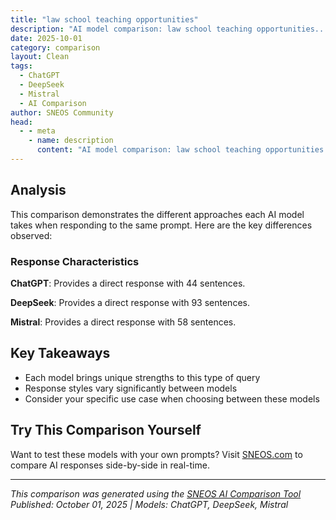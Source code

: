 ```yaml
---
title: "law school teaching opportunities"
description: "AI model comparison: law school teaching opportunities..."
date: 2025-10-01
category: comparison
layout: Clean
tags:
  - ChatGPT
  - DeepSeek
  - Mistral
  - AI Comparison
author: SNEOS Community
head:
  - - meta
    - name: description
      content: "AI model comparison: law school teaching opportunities..."
---
```


<ChatComparison
  title="law school teaching opportunities"
  prompt="law school teaching opportunities"
  :responses='{"ChatGPT": "If you\u0027re interested in teaching opportunities at a law school, here are several common avenues and tips to explore:\n\n### Types of Teaching Opportunities in Law Schools\n1. **Full-Time Faculty Positions**\n - Tenure-track or tenure-track professor roles.\n - Require strong academic credentials (often a J.D., LL.M., or S.J.D./Ph.D.).\n - Typically require a record of scholarship/publications.\n\n2. **Adjunct/Part-Time Professors**\n - Many law schools hire practicing attorneys or legal professionals to teach specific courses.\n - Flexible and can be part-time.\n - Useful for those in legal practice who want to teach practical skills or specialized topics.\n\n3. **Visiting Professors**\n - Temporary teaching positions, often for one academic year.\n - May be for scholars on sabbatical or professionals invited to teach.\n\n4. **Lecturers or Instructors**\n - Non-tenure teaching faculty, sometimes focused on skills courses or legal writing.\n\n5. **Teaching Fellowships or Clinics**\n - Early-career scholars or recent graduates may find fellowships involving teaching responsibilities.\n - May involve supervising law clinics or experiential learning.\n\n6. **Guest Lectures or Workshops**\n - Short-term or one-off opportunities to present on specialized topics.\n\n### How to Find and Secure Teaching Roles\n- **Check Law School Job Boards:** Websites like the AALS (Association of American Law Schools) job postings, law school websites, and higher education job portals.\n- **Network:** Attend academic conferences, law school events, and connect with faculty members.\n- **Leverage Your Experience:** Highlight practical legal experience, publications, or prior teaching experience.\n- **Prepare a Teaching Portfolio:** Include statements of teaching philosophy, sample syllabi, and letters of recommendation.\n- **Consider Further Education:** Advanced degrees (LL.M. or S.J.D.) can help in academia.\n\n### Useful Resources\n- [AALS Job Placement Service](https://apps.aals.org/ojs/)\n- [Chronicle of Higher Education Jobs](https://jobs.chronicle.com/)\n- Law school websites \u2013 many list adjunct faculty openings.\n- LinkedIn and professional legal networks.\n\nIf you are more specific about your qualifications or interests, I can help tailor suggestions further!", "DeepSeek": "Of course! A law school teaching career is a prestigious and rewarding path, but it is also highly competitive. Here is a comprehensive guide to the various teaching opportunities in law schools, the qualifications needed, and the steps to pursue them.\n\n### I. Types of Law School Teaching Positions\n\nLaw schools hire for a variety of roles, each with different expectations, security, and career trajectories.\n\n#### 1. Tenure-Track \u0026 Tenured Faculty (The \u0022Gold Standard\u0022)\nThis is the traditional path for becoming a law professor. The goal is to achieve tenure, which provides significant job security and academic freedom.\n* **Role:** Tenure-track faculty are expected to excel in three areas:\n 1. **Teaching:** Typically 2-3 courses per semester, including large first-year classes (like Torts or Contracts) and smaller, specialized seminars.\n 2. **Scholarship:** Producing high-quality, original legal scholarship (law review articles, books) that influences the academic and legal community.\n 3. **Service:** Serving on faculty committees, advising students, and contributing to the law school and university governance.\n* **Qualifications:**\n * **Elite Credentials:** A J.D. from a top-tier law school is almost always a prerequisite.\n * **Strong Academic Record:** High grades, law review membership, and often a clerkship (especially with a federal appellate or Supreme Court justice).\n * **Prestigious Experience:** Several years at a top law firm, a prominent government agency, a public interest organization, or a Ph.D. in a related field.\n * **Fellowships:** Many candidates now complete a VAP or Fellowship (see below) to build their scholarly profile.\n\n#### 2. Legal Writing Faculty\nThese are specialists who teach the fundamental skill of legal analysis, research, and writing. This is a growing and increasingly professionalized field.\n* **Role:** Teaching small-section legal writing classes, often with multiple sections per semester. They provide intensive feedback on student drafts.\n* **Career Path:** Many schools have created a separate \u0022contract\u0022 or \u0022clinical\u0022 tenure track for legal writing professors, offering greater job security than in the past.\n* **Qualifications:**\n * Strong legal research and writing skills.\n * Practice experience is highly valued.\n * Membership in the **Legal Writing Institute (LWI)** is very important for networking and professional development.\n\n#### 3. Clinical Faculty\nClinical professors supervise students who provide legal services to real clients through in-house law school clinics (e.g., criminal defense, immigration, environmental law).\n* **Role:** \u0022Teaching lawyering\u0022 through hands-on experience. They supervise student work, teach seminar components on lawyering skills, and often manage a caseload.\n* **Career Path:** Like legal writing, this field has moved toward its own tenure track (\u0022clinical tenure\u0022) at many schools.\n* **Qualifications:**\n * Significant practice experience in the relevant field.\n * A passion for teaching and mentoring.\n * A state bar license is required to supervise students.\n * Membership in the **Clinical Legal Education Association (CLEA)** is key.\n\n#### 4. Legal Research \u0026 Writing (LRW) or Academic Support Professionals\nOften overlapping with legal writing, these roles focus on helping students, particularly 1Ls, develop the skills needed to succeed in law school and on the bar exam.\n* **Role:** Teaching courses or workshops on case briefing, outlining, exam-taking, and bar preparation.\n* **Qualifications:** A passion for teaching foundational skills, patience, and often experience in academic support or bar preparation.\n\n#### 5. Visiting Professors \u0026 Fellows\nThese are temporary positions that can be a crucial stepping stone to a permanent job.\n* **Visiting Professor:** An established professor from another school or a practitioner who teaches for a semester or a year.\n* **Fellowship / VAP (Visiting Assistant Professor):** This is the primary entry-level pathway for the tenure track. These are 1-2 year positions where the Fellow teaches one course and spends the majority of their time developing a portfolio of scholarly articles.\n * **Qualifications:** Similar to tenure-track candidates (elite credentials, clerkship), but the focus is on demonstrating scholarly potential.\n\n#### 6. Adjunct Professors\nThese are practicing lawyers or judges who teach a single specialized course (e.g., Patent Law, Entertainment Law, Trial Advocacy) on a part-time basis.\n* **Role:** Bring real-world expertise into the classroom.\n* **Qualifications:** Significant expertise and reputation in a specific legal field. This is not a full-time career but a way to contribute to legal education while maintaining a practice.\n\n### II. The Essential Pathway to a Tenure-Track Job\n\nThe market for tenure-track jobs is formalized and highly competitive. Here are the typical steps:\n\n1. **Build a Stellar Foundation (During \u0026 After Law School):**\n * Graduate at the top of your class from the best law school you can attend.\n * Be an editor (preferably an Articles Editor or Editor-in-Chief) of your school\u0027s law review.\n * Secure a federal clerkship, ideally at the appellate level.\n\n2. **Gain Prestigious Practical Experience (2-5 years):**\n * Work at a renowned law firm, the DOJ, a U.S. Attorney\u0027s office, a prominent public interest organization, or as a staff attorney for a judge.\n\n3. **Complete a Fellowship or VAP (The New Norm):**\n * Apply for VAP programs at law schools. These are advertised on the **AALS Faculty Appointments Register (FAR)** and individual school websites.\n * The goal of the fellowship is to produce one or two publishable, high-quality law review articles\u2014your \u0022job talk\u0022 papers.\n\n4. **Enter the \u0022Hiring Market\u0022:**\n * **The AALS Faculty Recruitment Conference (aka \u0022The Meat Market\u0022):** This is the primary national hiring event. You must be registered with the FAR. Schools review FAR forms and invite selected candidates for initial interviews at the conference.\n * **The \u0022Flyback\u0022:** Successful conference interviewees are invited to visit law schools for a full day of meetings, a job talk presentation of their scholarship, and often a sample class.\n\n### III. Key Resources \u0026 Job Listings\n\n* **Association of American Law Schools (AALS):**\n * **AALS Faculty Appointments Register (FAR):** The central database for tenure-track candidates.\n * **AALS Career Services:** Lists various types of law teaching jobs.\n* **The Legal Writing Institute (LWI) Job Board:** The best place to find legal writing positions.\n* **Clinical Legal Education Association (CLEA)** and **PSLawNet:** Excellent for clinical job listings.\n* **Individual Law School Websites:** Always check the \u0022Employment\u0022 or \u0022Careers\u0022 sections of schools you are interested in.\n* **LinkedIn and HigherEdJobs:** Increasingly used for all academic positions, including adjunct roles.\n\n### IV. Important Considerations\n\n* **Scholarship is King (for Tenure-Track):** Your ideas and writing are the primary currency. Start thinking about your scholarly agenda early.\n* **Networking is Critical:** Attend academic conferences, present your work at \u0022works-in-progress\u0022 workshops, and connect with professors in your field.\n* **Geographic Flexibility:** You greatly increase your chances if you are willing to move anywhere in the country for the right opportunity.\n* **It\u0027s a Marathon, Not a Sprint:** The process from law school graduation to a tenure-track offer can easily take 5-8 years.\n\nIf you are passionate about shaping the next generation of lawyers and contributing to the development of law through teaching and scholarship, a career in legal academia can be immensely fulfilling. Identify which path aligns with your strengths and goals, and begin building your profile accordingly.", "Mistral": "Law school teaching opportunities can be quite diverse and rewarding. Here are some common roles and paths to consider:\n\n### 1. **Law Professor**\n - **Tenure-Track Positions**: These are full-time, permanent positions that typically involve a combination of teaching, research, and service. Tenure-track professors often have the opportunity to advance to tenured positions, which offer job security and academic freedom.\n - **Non-Tenure-Track Positions**: These can include clinical professors, lecturers, and adjunct professors. These roles may focus more on teaching and less on research.\n\n### 2. **Adjunct Professor**\n - Adjunct professors are part-time faculty members who teach one or more courses. This can be a good option for practicing attorneys who want to teach without leaving their full-time jobs.\n\n### 3. **Clinical Professor**\n - Clinical professors focus on practical, hands-on legal education. They often supervise students in legal clinics, where students provide legal services to clients under the supervision of licensed attorneys.\n\n### 4. **Legal Writing Instructor**\n - Legal writing instructors teach courses on legal research, writing, and analysis. These positions can be full-time or part-time and often require a strong background in legal writing and research.\n\n### 5. **Visiting Professor**\n - Visiting professors are temporary positions, often filled by scholars or practitioners who are invited to teach for a semester or a year. This can be a good way to gain teaching experience and build a network.\n\n### 6. **Research Fellow**\n - Research fellows typically focus on research and may have some teaching responsibilities. These positions can be a stepping stone to a tenure-track position.\n\n### 7. **Lecturer**\n - Lecturers are often full-time faculty members who focus primarily on teaching. They may have fewer research and service responsibilities compared to tenure-track professors.\n\n### 8. **Guest Lecturer**\n - Guest lecturers are invited to teach specific topics or courses on a temporary basis. This can be a good way to gain teaching experience and network within the academic community.\n\n### 9. **Online Instructor**\n - With the rise of online education, many law schools offer online courses. Online instructors teach these courses, often using a combination of synchronous and asynchronous methods.\n\n### 10. **Continuing Legal Education (CLE) Instructor**\n - CLE instructors teach courses for practicing attorneys who need to fulfill continuing education requirements. This can be a good way to share expertise and stay connected to the legal community.\n\n### Paths to Teaching in Law School\n\n1. **Academic Background**: Many law professors have a strong academic background, including a J.D. and often a Ph.D. or other advanced degrees.\n2. **Practical Experience**: Practical experience as a lawyer can be highly valuable, especially for clinical professors and adjuncts.\n3. **Publications and Research**: Publishing scholarly articles and books can enhance your credentials and make you a more attractive candidate for tenure-track positions.\n4. **Networking**: Building a network within the academic community can open doors to teaching opportunities. Attend conferences, join professional organizations, and engage with colleagues.\n5. **Teaching Experience**: Gaining teaching experience, even if it\u0027s through adjunct positions or guest lecturing, can be crucial. Look for opportunities to teach at local law schools or through professional organizations.\n\n### Resources for Finding Opportunities\n\n1. **Professional Organizations**: The Association of American Law Schools (AALS) and the American Bar Association (ABA) often list job openings.\n2. **University Websites**: Many law schools post job openings on their websites.\n3. **Networking**: Reach out to professors and administrators at law schools where you are interested in teaching.\n4. **Job Boards**: Websites like HigherEdJobs and ChronicleVitae often list academic positions.\n\nTeaching in a law school can be a fulfilling career path, offering the chance to shape the next generation of legal professionals while engaging in meaningful research and service."}' 
  published-date="22:50"
/>

## Analysis

This comparison demonstrates the different approaches each AI model takes when responding to the same prompt. Here are the key differences observed:

### Response Characteristics

**ChatGPT**: Provides a direct response with 44 sentences. 

**DeepSeek**: Provides a direct response with 93 sentences. 

**Mistral**: Provides a direct response with 58 sentences. 

## Key Takeaways

- Each model brings unique strengths to this type of query
- Response styles vary significantly between models
- Consider your specific use case when choosing between these models

## Try This Comparison Yourself

Want to test these models with your own prompts? Visit [SNEOS.com](https://sneos.com) to compare AI responses side-by-side in real-time.

---

*This comparison was generated using the [SNEOS AI Comparison Tool](https://sneos.com)*
*Published: October 01, 2025 | Models: ChatGPT, DeepSeek, Mistral*
